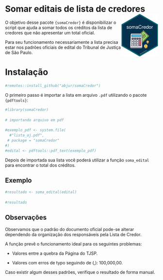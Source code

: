 
# Somar editais de lista de credores <a href='https://abjur.github.io/somaCredor'><img src='man/figures/hex.png' align="right" height="139" /></a>

O objetivo desse pacote `{somaCredor}` é disponibilizar o script que
ajuda a somar todos os créditos da lista de credores que não apresentar
um total oficial.

Para seu funcionamento necessariamente a lista precisa estar nos padrões
oficiais de edital do Tribunal de Justiça de São Paulo.

# Instalação

``` r
#remotes::install_github("abjur/somaCredor")
```

O primeiro passo é importar a lista em arquivo `.pdf` utilizando o
pacote `{pdftools}`:

``` r
#library(somaCredor)

# importando arquivo em pdf

#exemplo_pdf <- system.file(
  #"lista_aj.pdf", 
 # package = "somaCredor"
#)
#edital <- pdftools::pdf_text(exemplo_pdf)
```

Depois de importada sua lista você poderá utilizar a função
`soma_edital` para encontrar o total dos créditos.

## Exemplo

``` r
#resultado <- soma_edital(edital)

#resultado
```

## Observações

Observamos que o padrão do documento oficial pode-se alterar dependendo
da organização dos responsáveis pela Lista de Credor.

A função prevê o funcionamento ideal para os seguintes problemas:

  - Valores entre a quebra da Página do TJSP.

  - Valores com erros de typo seguindo de (,): 100,000,00.

Caso existir algum desses padrões, verifique o resultado de forma
manual.

